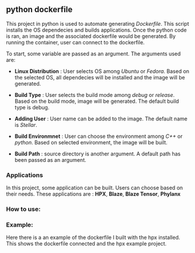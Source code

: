 <!-- Copyright (c) 2020 Louisiana State University      -->
<!-- Copyright (c) 2020 karame                          -->

## python dockerfile
This project in python is used to automate generating *Dockerfile*. This script  installs the OS dependecies and builds applications. Once the python code is ran, an image and the associated dockerfile would be generated. By running the container, user can connect to the dockerfile. 

To start, some variable are passed as an argument. The arguments used are: 
* **Linux Distribution** : User selects OS among *Ubuntu* or *Fedora*. Based on the selected OS, all dependecies will be installed and the image will be generated. 

* **Build Type** : User selects the build mode among *debug* or *release*. Based on the build mode, image will be generated. The default build type is debug. 
* **Adding User** : User name can be added to the image. The default name is *Stellar*. 
* **Build Environmnet** : User can choose the environment among *C++* or *python*. Based on selected environment, the image will be built. 
* **Build Path** : source directory is another argument. A default path has been passed as an argument. 

### Applications 

In this project, some application can be built. Users can choose based on their needs. 
These applications are : **HPX**, **Blaze**, **Blaze Tensor**, **Phylanx**  


### How to use: 




### Example:
Here there is a an example of the dockerfile I built with the hpx installed. This shows the dockerfile connected and the hpx example project. 
